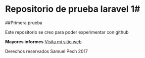 # Repositorio de prueba laravel 1#
##Primera prueba

Este repositorio se creo para poder experimentar con github

**Mayores informes**
[Visita mi sitio web](www.animeflv.net)

Derechos reservados Samuel Pech 2017
